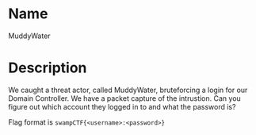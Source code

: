 # Name

MuddyWater

# Description

We caught a threat actor, called MuddyWater, bruteforcing a login for our Domain Controller. 
We have a packet capture of the intrustion. Can you figure out which account they logged in to and what the password is?

Flag format is `swampCTF{<username>:<password>}`
